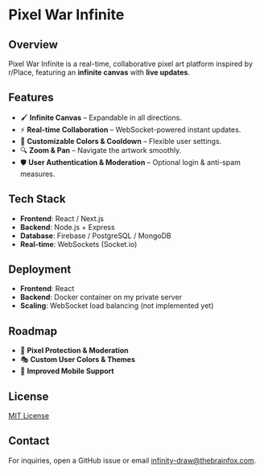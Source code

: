 # Pixel War Infinite

## Overview
Pixel War Infinite is a real-time, collaborative pixel art platform inspired by r/Place, featuring an **infinite canvas** with **live updates**.

## Features
- 🖌 **Infinite Canvas** – Expandable in all directions.
- ⚡ **Real-time Collaboration** – WebSocket-powered instant updates.
- 🎨 **Customizable Colors & Cooldown** – Flexible user settings.
- 🔍 **Zoom & Pan** – Navigate the artwork smoothly.
- 🛡 **User Authentication & Moderation** – Optional login & anti-spam measures.

## Tech Stack
- **Frontend**: React / Next.js
- **Backend**: Node.js + Express
- **Database**: Firebase / PostgreSQL / MongoDB
- **Real-time**: WebSockets (Socket.io)

## Deployment
- **Frontend**: React
- **Backend**: Docker container on my private server
- **Scaling**: WebSocket load balancing (not implemented yet)

## Roadmap
- 🏰 **Pixel Protection & Moderation**
- 🎭 **Custom User Colors & Themes**
- 📱 **Improved Mobile Support**

## License
[MIT License](LICENSE)

## Contact
For inquiries, open a GitHub issue or email infinity-draw@thebrainfox.com.

